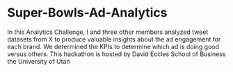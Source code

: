 # Super-Bowls-Ad-Analytics

In this Analytics Challenge, I and three other members analyzed tweet datasets from X to produce valuable insights about the ad engagement for each brand. We determined the KPIs to determine which ad is doing good versus others. This hackathon is hosted by David Eccles School of Business the University of Utah
